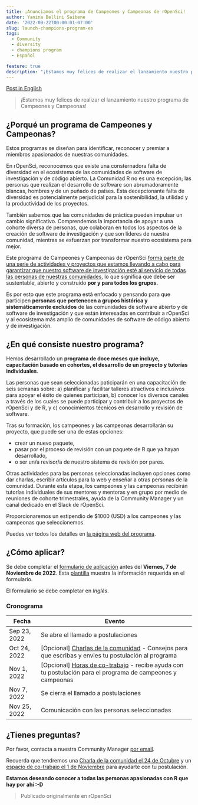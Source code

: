 ```yaml
---
title: ¡Anunciamos el programa de Campeones y Campeonas de rOpenSci! 
author: Yanina Bellini Saibene
date: '2022-09-22T00:00:01-07:00'
slug: launch-champions-program-es
tags:
  - Community
  - diversity
  - champions program
  - Español

feature: true  
description: "¡Estamos muy felices de realizar el lanzamiento nuestro programa de Campeones y Campeonas!" 
---
```


[Post in English](/blog/2022/09/22/launch-champions-program/)

> ¡Estamos muy felices de realizar el lanzamiento nuestro programa de Campeones y Campeonas!


## ¿Porqué un programa de Campeones y Campeonas?

Estos programas se diseñan para identificar, reconocer y premiar a miembros apasionados de nuestras comunidades. 

En rOpenSci, reconocemos que existe una consternadora falta de diversidad en el ecosistema de las comunidades de software de investigación y de código abierto. La Comunidad R no es una excepción; las personas que realizan el desarrollo de software son abrumadoramente blancas, hombres y de un puñado de países. Esta decepcionante falta de diversidad es potencialmente perjudicial para la sostenibilidad, la utilidad y la productividad de los proyectos.  

También sabemos que las comunidades de práctica pueden impulsar un cambio significativo. Comprendemos la importancia de apoyar a una cohorte diversa de personas, que colaboran en todos los aspectos de la creación de software de investigación y que son líderes de nuestra comunidad, mientras se esfuerzan por transformar nuestro ecosistema para mejor.


Este programa de Campeones y Campeonas de rOpenSci [forma parte de una serie de actividades y proyectos que estamos llevando a cabo para garantizar que nuestro software de investigación esté al servicio de todas las personas de nuestras comunidades](https://ropensci.org/blog/2021/12/20/inclusive-leadership-program/), lo que significa que debe ser sustentable, abierto y construido __por y para todos los grupos.__ 

Es por esto que este programa está enfocado y pensando para que participen __personas que pertenecen a grupos histórica y sistemáticamente excluidos__ de las comunidades de software abierto y de software de investigación y que están interesadas en contribuir a rOpenSci y al ecosistema más amplio de comunidades de software de código abierto y de investigación.

## ¿En qué consiste nuestro programa? 

Hemos desarrollado un **programa de doce meses que incluye, capacitación basado en cohortes, el desarrollo de un proyecto y tutorías individuales**. 

Las personas que sean seleccionadas paticiparán en una capacitación de seis semanas sobre: a) planificar y facilitar talleres atractivos e inclusivos para apoyar el éxito de quienes participan, b) conocer los diversos canales a través de los cuales se puede participar y contribuir a los proyectos de rOpenSci y de R, y c) conocimientos técnicos en desarrollo y revisión de software. 

Tras su formación, los campeones y las campeonas desarrollarán su proyecto, que puede ser una de estas opciones: 

- crear un nuevo paquete, 
- pasar por el proceso de revisión con un paquete de R que ya hayan desarrollado, 
- o ser un/a revisor/a de nuestro sistema de revisión por pares.  


Otras actividades para las personas seleccionadas incluyen opciones como dar charlas, escribir artículos para la web y enseñar a otras personas de la comunidad. Durante esta etapa, los campeones y las campeonas recibirán tutorías individuales de sus mentores y mentoras y en grupo por medio de reuniones de cohorte trimestrales, ayuda de la Community Manager y un canal dedicado en el Slack de rOpenSci.

Proporcionaremos un estipendio de $1000 (USD) a los campeones y las campeonas que seleccionemos.

Puedes ver todos los detalles en [la página web del programa](https://ropensci.org/champions/).


## ¿Cómo aplicar?

Se debe completar el [formulario de aplicación](https://airtable.com/shrAsYlSXU0coJ5Ld) antes del __Viernes, 7 de Noviembre de 2022__. Esta [plantilla](https://ropensci.org/champions/files/champions_template_es) muestra la información requerida en el formulario. 

El formulario se debe completar en _Inglés_.

### Cronograma

|Fecha|Evento|
|----|-----|
|Sep 23, 2022|Se abre el llamado a postulaciones|
|Oct 24, 2022|[Opcional] [Charlas de la comunidad](https://ropensci.org/commcalls/oct2022-champions/) - Consejos para que escribas y envies tu postulación al programa|
|Nov 1, 2022|[Opcional] [Horas de co-trabajo](https://ropensci.org/events/coworking-2022-11/) - recibe ayuda con tu postulación para el programa de campeones y campeonas |
|Nov 7, 2022|Se cierra el llamado a postulaciones|
|Nov 25, 2022|Comunicación con las personas seleccionadas|


## ¿Tienes preguntas?

Por favor, contacta a nuestra Community Manager [por email](mailto:yabellini@ropensci.org). 

Recuerda que tendremos una [Charla de la comunidad el 24 de Octubre](https://ropensci.org/commcalls/oct2022-champions/) y un [espacio de co-trabajo el 1 de Noviembre](https://ropensci.org/events/coworking-2022-11/) para ayudarte con tu postulación.


**Estamos deseando conocer a todas las personas apasionadas con R que hay por ahí :-D**


> Publicado originalmente en rOpenSci